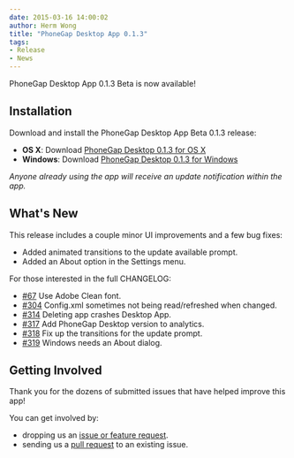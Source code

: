 ```yaml
---
date: 2015-03-16 14:00:02
author: Herm Wong
title: "PhoneGap Desktop App 0.1.3"
tags:
- Release
- News
---
```


PhoneGap Desktop App 0.1.3 Beta is now available!

## Installation

Download and install the PhoneGap Desktop App Beta 0.1.3 release:

- __OS X__: Download [PhoneGap Desktop 0.1.3 for OS X](https://github.com/phonegap/phonegap-app-desktop/releases/download/0.1.3/PhoneGapDesktop.dmg)
- __Windows__: Download [PhoneGap Desktop 0.1.3 for Windows](https://github.com/phonegap/phonegap-app-desktop/releases/download/0.1.3/PhoneGapSetup.exe)

_Anyone already using the app will receive an update notification within the app._

## What's New

This release includes a couple minor UI improvements and a few bug fixes:

- Added animated transitions to the update available prompt.
- Added an About option in the Settings menu.

For those interested in the full CHANGELOG:

- [#67](https://github.com/phonegap/phonegap-app-desktop/issues/67) Use Adobe Clean font.
- [#304](https://github.com/phonegap/phonegap-app-desktop/issues/304) Config.xml sometimes not being read/refreshed when changed.
- [#314](https://github.com/phonegap/phonegap-app-desktop/issues/314) Deleting app crashes Desktop App.
- [#317](https://github.com/phonegap/phonegap-app-desktop/issues/317) Add PhoneGap Desktop version to analytics.
- [#318](https://github.com/phonegap/phonegap-app-desktop/issues/318) Fix up the transitions for the update prompt.
- [#319](https://github.com/phonegap/phonegap-app-desktop/issues/319) Windows needs an About dialog.

## Getting Involved

Thank you for the dozens of submitted issues that have helped improve this app!

You can get involved by:

- dropping us an [issue or feature request](https://github.com/phonegap/phonegap-app-desktop/issues).
- sending us a [pull request](https://github.com/phonegap/phonegap-app-desktop) to an existing issue.
